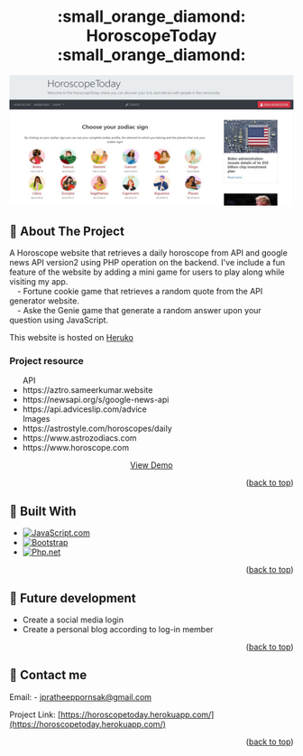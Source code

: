 <!-- PROJECT HEADER -->
<a name="readme-top"></a>
<h1 align="center">:small_orange_diamond: HoroscopeToday :small_orange_diamond:</h1>
<div align="center">
  <a href="https://horoscopetoday.herokuapp.com/">
    <img src="img/horoscope-cover.JPG" alt="cover">
  </a>
</div>

<!-- ABOUT THE PROJECT -->
## :memo: About The Project

<p>A Horoscope website that retrieves a daily horoscope from API and google news API version2 using PHP operation on the backend. I've include a fun feature of 
the website by adding a mini game for users to play along while visiting my app.<br/>
   &emsp;- Fortune cookie game that retrieves a random quote from the API generator website. <br/>
   &emsp;- Aske the Genie game that generate a random answer upon your question using JavaScript. <br/>

<p>
  This website is hosted on <a href="https://www.heroku.com">Heruko</a>
</p>

<p>
  <h3>Project resource</h3>
  <ul>
    <label>API</label>
    <li>https://aztro.sameerkumar.website</li>
    <li>https://newsapi.org/s/google-news-api</li>
    <li>https://api.adviceslip.com/advice</li>
    <label>Images</label>
    <li>https://astrostyle.com/horoscopes/daily</li>
    <li>https://www.astrozodiacs.com</li>
    <li>https://www.horoscope.com</li>
  </ul>
</p>

<div align="center">
<a href="https://horoscopetoday.herokuapp.com">View Demo</a>
</div>
<p align="right">(<a href="#readme-top">back to top</a>)</p>


<!-- Technologies use -->
## :wrench: Built With

* [![JavaScript.com]][JavaScript-url]
* [![Bootstrap][Bootstrap.com]][Bootstrap-url]
* [![Php.net]][Php-url]

<p align="right">(<a href="#readme-top">back to top</a>)</p>



<!-- Future -->
## :rocket: Future development
* Create a social media login
* Create a personal blog according to log-in member

<p align="right">(<a href="#readme-top">back to top</a>)</p>



<!-- CONTACT -->
## :love_letter: Contact me

Email: - jpratheeppornsak@gmail.com

Project Link: [https://horoscopetoday.herokuapp.com/](https://horoscopetoday.herokuapp.com/)

<p align="right">(<a href="#readme-top">back to top</a>)</p>

<!-- MARKDOWN LINKS & IMAGES -->
<!-- https://www.markdownguide.org/basic-syntax/#reference-style-links -->
[linkedin-shield]: https://img.shields.io/badge/-LinkedIn-black.svg?style=for-the-badge&logo=linkedin&colorB=555
[linkedin-url]: https://linkedin.com/in/linkedin_username
[product-screenshot]: images/screenshot.png
[Bootstrap.com]: https://img.shields.io/badge/Bootstrap-563D7C?style=for-the-badge&logo=bootstrap&logoColor=white
[Bootstrap-url]: https://getbootstrap.com
[Php.net]: https://img.shields.io/badge/php-B0B3D6?style=for-the-badge&logo=php&logoColor=black
[Php-url]: https://www.php.net
[JavaScript.com]: https://img.shields.io/badge/JavaScript-F0DB4F?style=for-the-badge&logo=JavaScript&logoColor=black
[JavaScript-url]: https://www.javascript.com/
